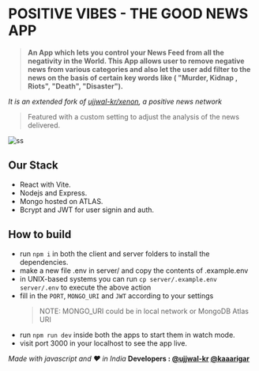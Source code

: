 # POSITIVE VIBES - THE GOOD NEWS APP

> **An App which lets you control your News Feed from all the negativity in the World. This App allows user to remove negative news from various categories and also let the user add filter to the news on the basis of certain key words like ( "Murder, Kidnap , Riots", "Death", "Disaster").**

_It is an extended fork of [ujjwal-kr/xenon](https://github.com/ujjwal-kr/xenon), a positive news network_

> Featured with a custom setting to adjust the analysis of the news delivered.

![ss](https://github.com/user-attachments/assets/2aa3a580-fffb-400e-9600-bfc047efc6f8)


## Our Stack

- React with Vite.
- Nodejs and Express.
- Mongo hosted on ATLAS.
- Bcrypt and JWT for user signin and auth.

## How to build

- run `npm i` in both the client and server folders to install the dependencies.
- make a new file .env in server/ and copy the contents of .example.env
- in UNIX-based systems you can run `cp server/.example.env server/.env` to execute the above action
- fill in the `PORT`, `MONGO_URI` and `JWT` according to your settings
  > NOTE: MONGO_URI could be in local network or MongoDB Atlas URI
- run `npm run dev` inside both the apps to start them in watch mode.
- visit port 3000 in your localhost to see the app live.

_Made with javascript and :heart: in India_
**Developers : [@ujjwal-kr](https://github.com/ujjwal-kr) [@kaaarigar](https://github.com/kaaarigar)**

